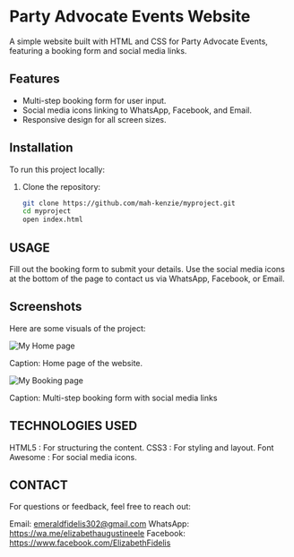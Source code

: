 # Party Advocate Events Website

A simple website built with HTML and CSS for Party Advocate Events, featuring a booking form and social media links.

## Features

- Multi-step booking form for user input.
- Social media icons linking to WhatsApp, Facebook, and Email.
- Responsive design for all screen sizes.

## Installation

To run this project locally:

1. Clone the repository:
   ```bash
   git clone https://github.com/mah-kenzie/myproject.git
   cd myproject
   open index.html

## USAGE
Fill out the booking form to submit your details.
Use the social media icons at the bottom of the page to contact us via WhatsApp, Facebook, or Email.

## Screenshots
Here are some visuals of the project:

![My Home page](images/Screenshot_15-4-2025_143112_127.0.0.1.jpeg)

Caption: Home page of the website.

![My Booking page](Screenshot_15-4-2025_143240_127.0.0.1.jpeg)

Caption: Multi-step booking form with social media links

## TECHNOLOGIES USED
HTML5 : For structuring the content.
CSS3 : For styling and layout.
Font Awesome : For social media icons.

## CONTACT
For questions or feedback, feel free to reach out:

Email: emeraldfidelis302@gmail.com
WhatsApp: https://wa.me/elizabethaugustineele
Facebook: https://www.facebook.com/ElizabethFidelis
